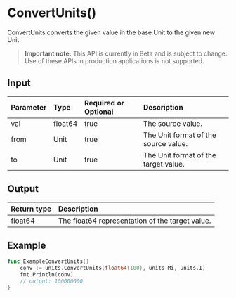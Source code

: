 # ConvertUnits()
ConvertUnits converts the given value in the base Unit to the given new Unit.
> **Important note:** This API is currently in Beta and is subject to change. Use of these APIs in production applications is not supported.


## Input

| Parameter       | Type | Required or Optional | Description |
|:---------------|:--------|:--------| :--------|
| val | float64 | true | The source value.  |
| from | Unit | true | The Unit format of the source value.  |
| to | Unit | true | The Unit format of the target value.  |




## Output

| Return type     | Description |
|:---------------|:--------|
| float64 | The float64 representation of the target value. |




## Example

```go
func ExampleConvertUnits() 
	conv := units.ConvertUnits(float64(100), units.Mi, units.I)
	fmt.Println(conv)
	// output: 100000000
}

```
